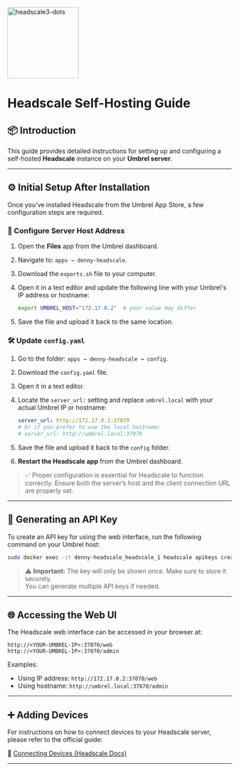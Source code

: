 <p align="left">
  <img src="https://github.com/user-attachments/assets/2de4e418-8574-4b52-996c-3819f4f76abe" alt="headscale3-dots" width="160" />
</p>

# Headscale Self-Hosting Guide

## 📦 Introduction

This guide provides detailed instructions for setting up and configuring a self-hosted **Headscale** instance on your **Umbrel server**.

---

## ⚙️ Initial Setup After Installation

Once you’ve installed Headscale from the Umbrel App Store, a few configuration steps are required.

### 🔧 Configure Server Host Address

1. Open the **Files** app from the Umbrel dashboard.  
2. Navigate to: `apps → denny-headscale`.  
3. Download the `exports.sh` file to your computer.  
4. Open it in a text editor and update the following line with your Umbrel's IP address or hostname:

   ```bash
   export UMBREL_HOST="172.17.0.2"  # your value may differ
   ```

5. Save the file and upload it back to the same location.

### 🛠️ Update `config.yaml`

1. Go to the folder: `apps → denny-headscale → config`.  
2. Download the `config.yaml` file.  
3. Open it in a text editor.  
4. Locate the `server_url:` setting and replace `umbrel.local` with your actual Umbrel IP or hostname:

   ```yaml
   server_url: http://172.17.0.2:37070
   # Or if you prefer to use the local hostname:
   # server_url: http://umbrel.local:37070
   ```

5. Save the file and upload it back to the `config` folder.  
6. **Restart the Headscale app** from the Umbrel dashboard.

> ✅ Proper configuration is essential for Headscale to function correctly. Ensure both the server’s host and the client connection URL are properly set.

---

## 🔐 Generating an API Key

To create an API key for using the web interface, run the following command on your Umbrel host:

```bash
sudo docker exec -it denny-headscale_headscale_1 headscale apikeys create
```

> ⚠️ **Important:** The key will only be shown once. Make sure to store it securely.  
> You can generate multiple API keys if needed.

---

## 🌐 Accessing the Web UI

The Headscale web interface can be accessed in your browser at:

```text
http://<YOUR-UMBREL-IP>:37070/web
http://<YOUR-UMBREL-IP>:37070/admin
```

Examples:

- Using IP address: `http://172.17.0.2:37070/web`  
- Using hostname: `http://umbrel.local:37070/admin`

---

## ➕ Adding Devices

For instructions on how to connect devices to your Headscale server, please refer to the official guide:

🔗 [Connecting Devices (Headscale Docs)](https://github.com/juanfont/headscale/tree/main/docs/usage/connect)

---
